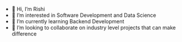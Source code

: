 - 👋 Hi, I’m Rishi
- 👀 I’m interested in Software Development and Data Science
- 🌱 I’m currently learning Backend Development
- 💞️ I’m looking to collaborate on industry level projects that can make difference


<!---
Rishi-52/Rishi-52 is a ✨ special ✨ repository because its `README.md` (this file) appears on your GitHub profile.
You can click the Preview link to take a look at your changes.
--->

